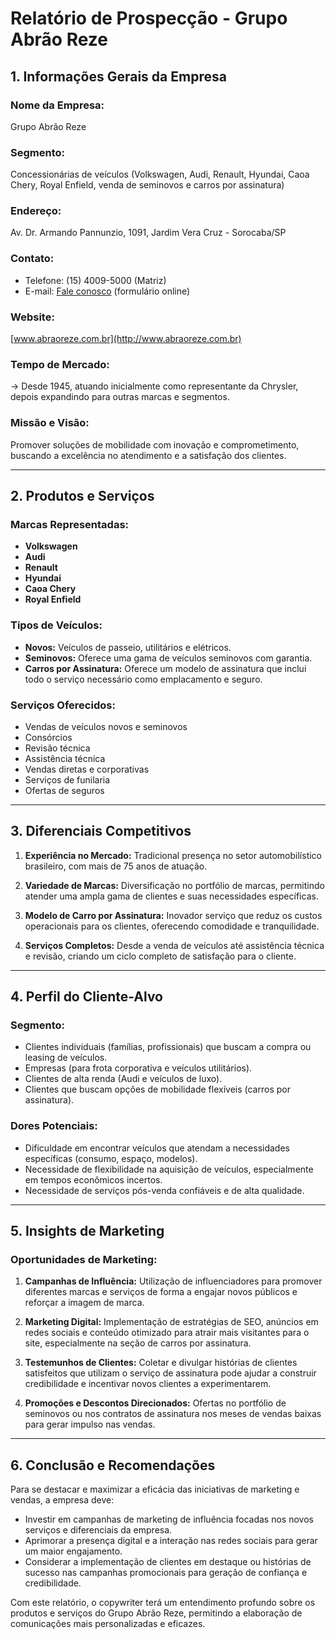 # Relatório de Prospecção - Grupo Abrão Reze

## 1. Informações Gerais da Empresa

### Nome da Empresa:
Grupo Abrão Reze

### Segmento:
Concessionárias de veículos (Volkswagen, Audi, Renault, Hyundai, Caoa Chery, Royal Enfield, venda de seminovos e carros por assinatura)

### Endereço:
Av. Dr. Armando Pannunzio, 1091, Jardim Vera Cruz - Sorocaba/SP

### Contato:
- Telefone: (15) 4009-5000 (Matriz)
- E-mail: [Fale conosco](https://www.abraoreze.com.br/contato) (formulário online)

### Website:
[www.abraoreze.com.br](http://www.abraoreze.com.br)

### Tempo de Mercado:
-> Desde 1945, atuando inicialmente como representante da Chrysler, depois expandindo para outras marcas e segmentos.
  
### Missão e Visão:
Promover soluções de mobilidade com inovação e comprometimento, buscando a excelência no atendimento e a satisfação dos clientes.

---

## 2. Produtos e Serviços

### Marcas Representadas:
- **Volkswagen**
- **Audi**
- **Renault**
- **Hyundai**
- **Caoa Chery**
- **Royal Enfield**

### Tipos de Veículos:
- **Novos:** Veículos de passeio, utilitários e elétricos.
- **Seminovos:** Oferece uma gama de veículos seminovos com garantia.
- **Carros por Assinatura:** Oferece um modelo de assinatura que inclui todo o serviço necessário como emplacamento e seguro.

### Serviços Oferecidos:
- Vendas de veículos novos e seminovos
- Consórcios
- Revisão técnica 
- Assistência técnica
- Vendas diretas e corporativas
- Serviços de funilaria
- Ofertas de seguros

---

## 3. Diferenciais Competitivos

1. **Experiência no Mercado:** Tradicional presença no setor automobilístico brasileiro, com mais de 75 anos de atuação.
  
2. **Variedade de Marcas:** Diversificação no portfólio de marcas, permitindo atender uma ampla gama de clientes e suas necessidades específicas.

3. **Modelo de Carro por Assinatura:** Inovador serviço que reduz os custos operacionais para os clientes, oferecendo comodidade e tranquilidade.

4. **Serviços Completos:** Desde a venda de veículos até assistência técnica e revisão, criando um ciclo completo de satisfação para o cliente.

---

## 4. Perfil do Cliente-Alvo

### Segmento:
- Clientes individuais (famílias, profissionais) que buscam a compra ou leasing de veículos.
- Empresas (para frota corporativa e veículos utilitários).
- Clientes de alta renda (Audi e veículos de luxo).
- Clientes que buscam opções de mobilidade flexíveis (carros por assinatura).

### Dores Potenciais:
- Dificuldade em encontrar veículos que atendam a necessidades específicas (consumo, espaço, modelos).
- Necessidade de flexibilidade na aquisição de veículos, especialmente em tempos econômicos incertos.
- Necessidade de serviços pós-venda confiáveis e de alta qualidade.

---

## 5. Insights de Marketing

### Oportunidades de Marketing:
1. **Campanhas de Influência:** Utilização de influenciadores para promover diferentes marcas e serviços de forma a engajar novos públicos e reforçar a imagem de marca.
  
2. **Marketing Digital:** Implementação de estratégias de SEO, anúncios em redes sociais e conteúdo otimizado para atrair mais visitantes para o site, especialmente na seção de carros por assinatura.

3. **Testemunhos de Clientes:** Coletar e divulgar histórias de clientes satisfeitos que utilizam o serviço de assinatura pode ajudar a construir credibilidade e incentivar novos clientes a experimentarem.

4. **Promoções e Descontos Direcionados:** Ofertas no portfólio de seminovos ou nos contratos de assinatura nos meses de vendas baixas para gerar impulso nas vendas.

---

## 6. Conclusão e Recomendações

Para se destacar e maximizar a eficácia das iniciativas de marketing e vendas, a empresa deve:
- Investir em campanhas de marketing de influência focadas nos novos serviços e diferenciais da empresa.
- Aprimorar a presença digital e a interação nas redes sociais para gerar um maior engajamento.
- Considerar a implementação de clientes em destaque ou histórias de sucesso nas campanhas promocionais para geração de confiança e credibilidade.

Com este relatório, o copywriter terá um entendimento profundo sobre os produtos e serviços do Grupo Abrão Reze, permitindo a elaboração de comunicações mais personalizadas e eficazes.